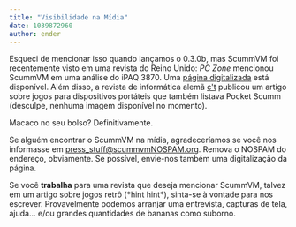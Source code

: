 ```yaml
---
title: "Visibilidade na Mídia"
date: 1039872960
author: ender
---
```


Esqueci de mencionar isso quando lançamos o 0.3.0b, mas ScummVM foi recentemente visto em uma revista do Reino Unido: *PC Zone* mencionou ScummVM em uma análise do iPAQ 3870. Uma [página digitalizada](/data/news/pczone.jpg) está disponível. Além disso, a revista de informática alemã [c't](http://www.heise.de/ct/) publicou um artigo sobre jogos para dispositivos portáteis que também listava Pocket Scumm (desculpe, nenhuma imagem disponível no momento).
  
Macaco no seu bolso? Definitivamente.
  
Se alguém encontrar o ScummVM na mídia, agradeceríamos se você nos informasse em [press\_stuff@scummvmNOSPAM.org](mailto:press_stuff@scummvmNOSPAM.org). Remova o NOSPAM do endereço, obviamente. Se possível, envie-nos também uma digitalização da página.
  
Se você **trabalha** para uma revista que deseja mencionar ScummVM, talvez em um artigo sobre jogos retrô (\*hint hint\*), sinta-se à vontade para nos escrever. Provavelmente podemos arranjar uma entrevista, capturas de tela, ajuda... e/ou grandes quantidades de bananas como suborno.
